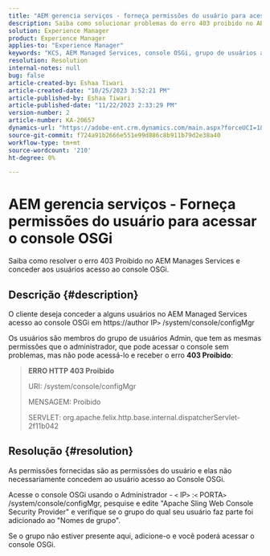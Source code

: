 ```yaml
---
title: "AEM gerencia serviços - forneça permissões do usuário para acessar o console OSGi"
description: Saiba como solucionar problemas do erro 403 proibido no AEM Managed Services.
solution: Experience Manager
product: Experience Manager
applies-to: "Experience Manager"
keywords: "KCS, AEM Managed Services, console OSGi, grupo de usuários administradores"
resolution: Resolution
internal-notes: null
bug: false
article-created-by: Eshaa Tiwari
article-created-date: "10/25/2023 3:52:21 PM"
article-published-by: Eshaa Tiwari
article-published-date: "11/22/2023 2:33:29 PM"
version-number: 2
article-number: KA-20657
dynamics-url: "https://adobe-ent.crm.dynamics.com/main.aspx?forceUCI=1&pagetype=entityrecord&etn=knowledgearticle&id=e930c879-4e73-ee11-9ae7-6045bd0063aa"
source-git-commit: f724a91b2666e551e99d886c8b911b79d2e38a40
workflow-type: tm+mt
source-wordcount: '210'
ht-degree: 0%

---
```


# AEM gerencia serviços - Forneça permissões do usuário para acessar o console OSGi


Saiba como resolver o erro 403 Proibido no AEM Manages Services e conceder aos usuários acesso ao console OSGi.

## Descrição {#description}


O cliente deseja conceder a alguns usuários no AEM Managed Services acesso ao console OSGi em https://author IP`>` /system/console/configMgr

Os usuários são membros do grupo de usuários Admin, que tem as mesmas permissões que o administrador, que pode acessar o console sem problemas, mas não pode acessá-lo e receber o erro <b>403 Proibido</b>:


> <b>ERRO HTTP 403 Proibido</b>
> 
> URI: /system/console/configMgr
> 
> MENSAGEM: Proibido
> 
> SERVLET: org.apache.felix.http.base.internal.dispatcherServlet-2f11b042



## Resolução {#resolution}


As permissões fornecidas são as permissões do usuário e elas não necessariamente concedem ao usuário acesso ao Console OSGi.

Acesse o console OSGi usando o Administrador - `<` IP`>` :`<` PORTA`>` /system/console/configMgr, pesquise e edite &quot;Apache Sling Web Console Security Provider&quot; e verifique se o grupo do qual seu usuário faz parte foi adicionado ao &quot;Nomes de grupo&quot;.

Se o grupo não estiver presente aqui, adicione-o e você poderá acessar o console OSGi.




